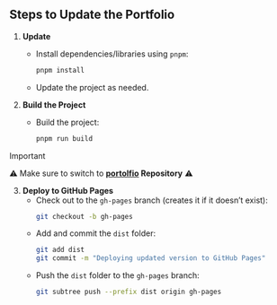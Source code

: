 ## Steps to Update the Portfolio
1. **Update**
   - Install dependencies/libraries using `pnpm`:
     ```bash
     pnpm install
     ```
    - Update the project as needed.

2. **Build the Project**
   - Build the project:
     ```bash
     pnpm run build
     ```


> [!IMPORTANT]
> ⚠️ Make sure to switch to **[portolfio](https://github.com/Cats1337/portfolio.git) Repository** ⚠️


3. **Deploy to GitHub Pages**
   - Check out to the `gh-pages` branch (creates it if it doesn’t exist):
     ```bash
     git checkout -b gh-pages
     ```
   - Add and commit the `dist` folder:
     ```bash
     git add dist
     git commit -m "Deploying updated version to GitHub Pages"
     ```
   - Push the `dist` folder to the `gh-pages` branch:
     ```bash
     git subtree push --prefix dist origin gh-pages
     ```